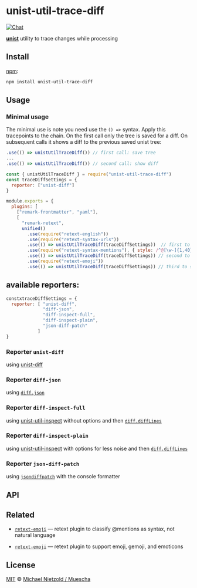 # unist-util-trace-diff

[![Chat][chat-badge]][chat]

[**unist**][unist] utility to trace changes while processing

## Install

[npm][]:

```bash
npm install unist-util-trace-diff
```

## Usage

### Minimal usage

The minimal use is note you need use the `() =>` syntax. Apply this tracepoints to the chain. On the first call only the tree is saved for a diff. On subsequent calls it shows a diff to the previous saved unist tree: 
```js
.use(() => unistUtilTraceDiff()) // first call: save tree
...
.use(() => unistUtilTraceDiff()) // second call: show diff
```



```js
const { unistUtilTraceDiff } = require("unist-util-trace-diff")
const traceDiffSettings = {
  reporter: ["unist-diff"]
}
```

```js
module.exports = {
  plugins: [
    ["remark-frontmatter", "yaml"],
    [
      "remark-retext",
      unified()
        .use(require("retext-english"))
        .use(require("retext-syntax-urls"))
        .use(() => unistUtilTraceDiff(traceDiffSettings))  // first to set tracepoint
        .use(require("retext-syntax-mentions"), { style: /^@[\w-]{1,40}$/ })
        .use(() => unistUtilTraceDiff(traceDiffSettings)) // second to see diffs from mentions
        .use(require("retext-emoji"))
        .use(() => unistUtilTraceDiff(traceDiffSettings)) // third to see diffs in retext-emoji
```


## available reporters:

```js
constxtraceDiffSettings = {
  reporter: [ "unist-diff", 
              "diff-json", 
              "diff-inspect-full", 
              "diff-inspect-plain", 
              "json-diff-patch"
            ]
}
```

### Reporter `unist-diff`

using [unist-diff](https://github.com/syntax-tree/unist-diff)
 
### Reporter `diff-json`

using [`diff.json`](https://github.com/kpdecker/jsdiff)

### Reporter `diff-inspect-full`

using [unist-util-inspect](https://github.com/syntax-tree/unist-util-inspect) without options and then [`diff.diffLines`](https://github.com/kpdecker/jsdiff)

### Reporter `diff-inspect-plain`

using [unist-util-inspect](https://github.com/syntax-tree/unist-util-inspect) with options for less noise and then [`diff.diffLines`](https://github.com/kpdecker/jsdiff)
 
### Reporter `json-diff-patch`

using [`jsondiffpatch`](https://github.com/benjamine/jsondiffpatch) with the console formatter

## API

### 

## Related

- [`retext-emoji`](https://github.com/retextjs/retext-syntax-mentions)
  — retext plugin to classify @mentions as syntax, not natural language

- [`retext-emoji`](https://github.com/retextjs/retext-emoji)
  — retext plugin to support emoji, gemoji, and emoticons

## License

[MIT][license] © [Michael Nietzold / Muescha](https://github.com/muescha/unist-util-trace-diff)

<!-- Definition -->

[chat-badge]: https://img.shields.io/badge/chat-spectrum-7b16ff.svg
[chat]: https://spectrum.chat/unified/syntax-tree
[npm]: https://docs.npmjs.com/cli/install
[license]: license
[unist]: https://github.com/syntax-tree/unist
